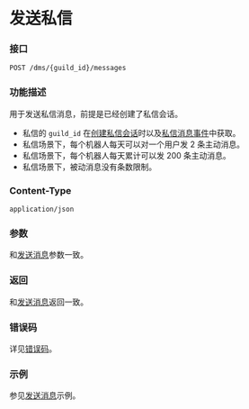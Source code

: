 # 发送私信

### 接口

`POST /dms/{guild_id}/messages`

### 功能描述

用于发送私信消息，前提是已经创建了私信会话。

- 私信的 `guild_id` 在[创建私信会话](post_dms.md)时以及[私信消息事件](direct_message.md)中获取。
- 私信场景下，每个机器人每天可以对一个用户发 2 条主动消息。
- 私信场景下，每个机器人每天累计可以发 200 条主动消息。
- 私信场景下，被动消息没有条数限制。

### Content-Type

`application/json`

### 参数

和[发送消息](../post_messages.md)参数一致。

### 返回

和[发送消息](../post_messages.md)返回一致。

### 错误码

详见[错误码](../../../openapi/error/error.md)。

### 示例

参见[发送消息](../post_messages.md#示例)示例。
